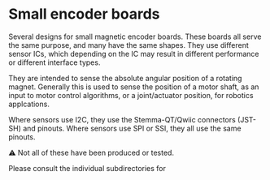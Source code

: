 # Small encoder boards

Several designs for small magnetic encoder boards.
These boards all serve the same purpose, and many have the same shapes. They use different sensor ICs, which depending on the IC may result in different performance or different interface types.

They are intended to sense the absolute angular position of a rotating magnet. Generally this is used to sense the position of a motor shaft, as an input to motor control algorithms, or a joint/actuator position, for robotics applcations.

Where sensors use I2C, they use the Stemma-QT/Qwiic connectors (JST-SH) and pinouts.
Where sensors use SPI or SSI, they all use the same pinouts.

:warning: Not all of these have been produced or tested.

Please consult the individual subdirectories for 
